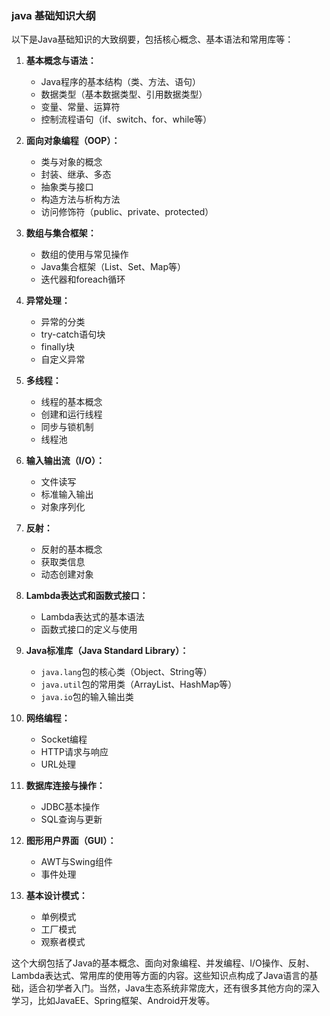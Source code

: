 ### java 基础知识大纲

以下是Java基础知识的大致纲要，包括核心概念、基本语法和常用库等：

1. **基本概念与语法：**
   - Java程序的基本结构（类、方法、语句）
   - 数据类型（基本数据类型、引用数据类型）
   - 变量、常量、运算符
   - 控制流程语句（if、switch、for、while等）

2. **面向对象编程（OOP）：**
   - 类与对象的概念
   - 封装、继承、多态
   - 抽象类与接口
   - 构造方法与析构方法
   - 访问修饰符（public、private、protected）

3. **数组与集合框架：**
   - 数组的使用与常见操作
   - Java集合框架（List、Set、Map等）
   - 迭代器和foreach循环

4. **异常处理：**
   - 异常的分类
   - try-catch语句块
   - finally块
   - 自定义异常

5. **多线程：**
   - 线程的基本概念
   - 创建和运行线程
   - 同步与锁机制
   - 线程池

6. **输入输出流（I/O）：**
   - 文件读写
   - 标准输入输出
   - 对象序列化

7. **反射：**
   - 反射的基本概念
   - 获取类信息
   - 动态创建对象

8. **Lambda表达式和函数式接口：**
   - Lambda表达式的基本语法
   - 函数式接口的定义与使用

9. **Java标准库（Java Standard Library）：**
   - `java.lang`包的核心类（Object、String等）
   - `java.util`包的常用类（ArrayList、HashMap等）
   - `java.io`包的输入输出类

10. **网络编程：**
    - Socket编程
    - HTTP请求与响应
    - URL处理

11. **数据库连接与操作：**
    - JDBC基本操作
    - SQL查询与更新

12. **图形用户界面（GUI）：**
    - AWT与Swing组件
    - 事件处理

13. **基本设计模式：**
    - 单例模式
    - 工厂模式
    - 观察者模式

这个大纲包括了Java的基本概念、面向对象编程、并发编程、I/O操作、反射、Lambda表达式、常用库的使用等方面的内容。这些知识点构成了Java语言的基础，适合初学者入门。当然，Java生态系统非常庞大，还有很多其他方向的深入学习，比如JavaEE、Spring框架、Android开发等。